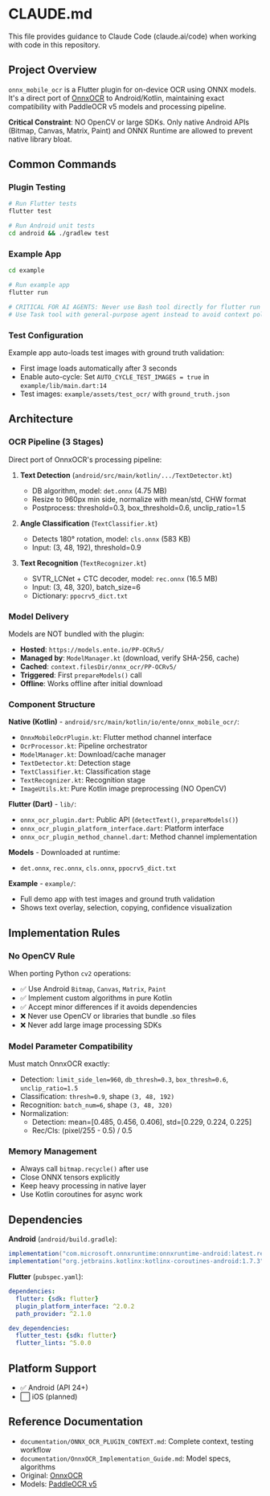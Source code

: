 # CLAUDE.md

This file provides guidance to Claude Code (claude.ai/code) when working with code in this repository.

## Project Overview

`onnx_mobile_ocr` is a Flutter plugin for on-device OCR using ONNX models. It's a direct port of [OnnxOCR](https://github.com/jingsongliujing/OnnxOCR) to Android/Kotlin, maintaining exact compatibility with PaddleOCR v5 models and processing pipeline.

**Critical Constraint**: NO OpenCV or large SDKs. Only native Android APIs (Bitmap, Canvas, Matrix, Paint) and ONNX Runtime are allowed to prevent native library bloat.

## Common Commands

### Plugin Testing
```bash
# Run Flutter tests
flutter test

# Run Android unit tests
cd android && ./gradlew test
```

### Example App
```bash
cd example

# Run example app
flutter run

# CRITICAL FOR AI AGENTS: Never use Bash tool directly for flutter run
# Use Task tool with general-purpose agent instead to avoid context pollution
```

### Test Configuration

Example app auto-loads test images with ground truth validation:
- First image loads automatically after 3 seconds
- Enable auto-cycle: Set `AUTO_CYCLE_TEST_IMAGES = true` in `example/lib/main.dart:14`
- Test images: `example/assets/test_ocr/` with `ground_truth.json`

## Architecture

### OCR Pipeline (3 Stages)

Direct port of OnnxOCR's processing pipeline:

1. **Text Detection** (`android/src/main/kotlin/.../TextDetector.kt`)
   - DB algorithm, model: `det.onnx` (4.75 MB)
   - Resize to 960px min side, normalize with mean/std, CHW format
   - Postprocess: threshold=0.3, box_threshold=0.6, unclip_ratio=1.5

2. **Angle Classification** (`TextClassifier.kt`)
   - Detects 180° rotation, model: `cls.onnx` (583 KB)
   - Input: (3, 48, 192), threshold=0.9

3. **Text Recognition** (`TextRecognizer.kt`)
   - SVTR_LCNet + CTC decoder, model: `rec.onnx` (16.5 MB)
   - Input: (3, 48, 320), batch_size=6
   - Dictionary: `ppocrv5_dict.txt`

### Model Delivery

Models are NOT bundled with the plugin:
- **Hosted**: `https://models.ente.io/PP-OCRv5/`
- **Managed by**: `ModelManager.kt` (download, verify SHA-256, cache)
- **Cached**: `context.filesDir/onnx_ocr/PP-OCRv5/`
- **Triggered**: First `prepareModels()` call
- **Offline**: Works offline after initial download

### Component Structure

**Native (Kotlin)** - `android/src/main/kotlin/io/ente/onnx_mobile_ocr/`:
- `OnnxMobileOcrPlugin.kt`: Flutter method channel interface
- `OcrProcessor.kt`: Pipeline orchestrator
- `ModelManager.kt`: Download/cache manager
- `TextDetector.kt`: Detection stage
- `TextClassifier.kt`: Classification stage
- `TextRecognizer.kt`: Recognition stage
- `ImageUtils.kt`: Pure Kotlin image preprocessing (NO OpenCV)

**Flutter (Dart)** - `lib/`:
- `onnx_ocr_plugin.dart`: Public API (`detectText()`, `prepareModels()`)
- `onnx_ocr_plugin_platform_interface.dart`: Platform interface
- `onnx_ocr_plugin_method_channel.dart`: Method channel implementation

**Models** - Downloaded at runtime:
- `det.onnx`, `rec.onnx`, `cls.onnx`, `ppocrv5_dict.txt`

**Example** - `example/`:
- Full demo app with test images and ground truth validation
- Shows text overlay, selection, copying, confidence visualization

## Implementation Rules

### No OpenCV Rule

When porting Python `cv2` operations:
- ✅ Use Android `Bitmap`, `Canvas`, `Matrix`, `Paint`
- ✅ Implement custom algorithms in pure Kotlin
- ✅ Accept minor differences if it avoids dependencies
- ❌ Never use OpenCV or libraries that bundle .so files
- ❌ Never add large image processing SDKs

### Model Parameter Compatibility

Must match OnnxOCR exactly:
- Detection: `limit_side_len=960`, `db_thresh=0.3`, `box_thresh=0.6`, `unclip_ratio=1.5`
- Classification: `thresh=0.9`, shape `(3, 48, 192)`
- Recognition: `batch_num=6`, shape `(3, 48, 320)`
- Normalization:
  - Detection: mean=[0.485, 0.456, 0.406], std=[0.229, 0.224, 0.225]
  - Rec/Cls: (pixel/255 - 0.5) / 0.5

### Memory Management

- Always call `bitmap.recycle()` after use
- Close ONNX tensors explicitly
- Keep heavy processing in native layer
- Use Kotlin coroutines for async work

## Dependencies

**Android** (`android/build.gradle`):
```gradle
implementation("com.microsoft.onnxruntime:onnxruntime-android:latest.release")
implementation("org.jetbrains.kotlinx:kotlinx-coroutines-android:1.7.3")
```

**Flutter** (`pubspec.yaml`):
```yaml
dependencies:
  flutter: {sdk: flutter}
  plugin_platform_interface: ^2.0.2
  path_provider: ^2.1.0

dev_dependencies:
  flutter_test: {sdk: flutter}
  flutter_lints: ^5.0.0
```

## Platform Support

- ✅ Android (API 24+)
- ⬜ iOS (planned)

## Reference Documentation

- `documentation/ONNX_OCR_PLUGIN_CONTEXT.md`: Complete context, testing workflow
- `documentation/OnnxOCR_Implementation_Guide.md`: Model specs, algorithms
- Original: [OnnxOCR](https://github.com/jingsongliujing/OnnxOCR)
- Models: [PaddleOCR v5](https://github.com/PaddlePaddle/PaddleOCR)
